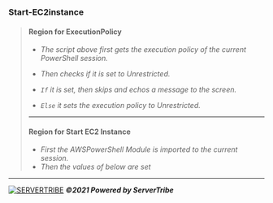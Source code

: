 ### **Start-EC2instance**
> #### **Region for ExecutionPolicy**
> - *The script above first gets the execution policy of the current PowerShell session.*
> 
> - *Then checks if it is set to Unrestricted.*
> 
> - *`If` it is set, then skips and echos a message to the screen.*
>
> - *`Else` it sets the execution policy to Unrestricted.*
> ---
> #### **Region for Start EC2 Instance**
> 
> - *First the AWSPowerShell Module is imported to the current session.*
> - *Then the values of below are set*
> > 
---
[![SERVERTRIBE](https://www.servertribe.com/wp-content/themes/mars/assets/images/attune_logo.svg)](https://www.servertribe.com/)
***&copy;2021 Powered by ServerTribe***